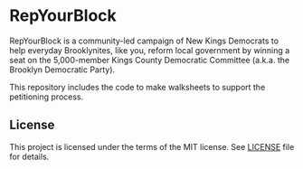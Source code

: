 # RepYourBlock

RepYourBlock is a community-led campaign of New Kings Democrats to help everyday Brooklynites, like you, reform local government by winning a seat on the 5,000-member Kings County Democratic Committee (a.k.a. the Brooklyn Democratic Party).

This repository includes the code to make walksheets to support the petitioning process.

## License

This project is licensed under the terms of the MIT license.
See [LICENSE](LICENSE) file for details.
